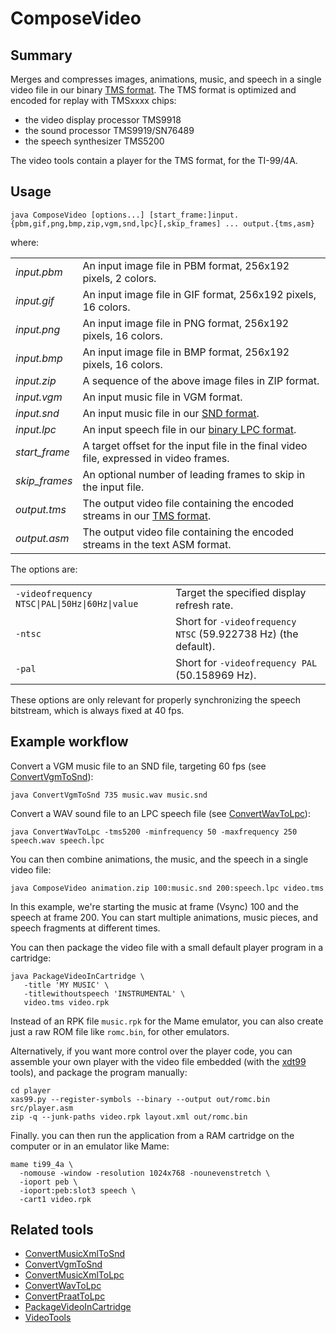 # ComposeVideo

## Summary

Merges and compresses images, animations, music, and speech in a single video
file in our binary [TMS format](TmsFileFormat.md). The TMS format is optimized
and encoded for replay with TMSxxxx chips:

* the video display processor TMS9918
* the sound processor TMS9919/SN76489
* the speech synthesizer TMS5200

The video tools contain a player for the TMS format, for the TI-99/4A.

## Usage

    java ComposeVideo [options...] [start_frame:]input.{pbm,gif,png,bmp,zip,vgm,snd,lpc}[,skip_frames] ... output.{tms,asm}

where:

|               |                                                                                             |
|---------------|---------------------------------------------------------------------------------------------|
| _input.pbm_   | An input image file in PBM format, 256x192 pixels, 2 colors.                                |
| _input.gif_   | An input image file in GIF format, 256x192 pixels, 16 colors.                               |
| _input.png_   | An input image file in PNG format, 256x192 pixels, 16 colors.                               |
| _input.bmp_   | An input image file in BMP format, 256x192 pixels, 16 colors.                               |
| _input.zip_   | A sequence of the above image files in ZIP format.                                          |
| _input.vgm_   | An input music file in VGM format.                                                          |
| _input.snd_   | An input music file in our [SND format](SndFileFormat.md).                                  |
| _input.lpc_   | An input speech file in our [binary LPC format](LpcFileFormat.md).                          |
| _start_frame_ | A target offset for the input file in the final video file, expressed in video frames.      |
| _skip_frames_ | An optional number of leading frames to skip in the input file.                             |
| _output.tms_  | The output video file containing the encoded streams in our [TMS format](TmsFileFormat.md). |
| _output.asm_  | The output video file containing the encoded streams in the text ASM format.                |

The options are:

|                                                |                                                                |
|------------------------------------------------|----------------------------------------------------------------|
| `-videofrequency NTSC\|PAL\|50Hz\|60Hz\|value` | Target the specified display refresh rate.                     |
| `-ntsc`                                        | Short for `-videofrequency NTSC` (59.922738 Hz) (the default). |
| `-pal`                                         | Short for `-videofrequency PAL` (50.158969 Hz).                |

These options are only relevant for properly synchronizing the speech
bitstream, which is always fixed at 40 fps.

## Example workflow

Convert a VGM music file to an SND file, targeting 60 fps
(see [ConvertVgmToSnd](ConvertVgmToSnd.md)):

    java ConvertVgmToSnd 735 music.wav music.snd

Convert a WAV sound file to an LPC speech file
(see [ConvertWavToLpc](ConvertWavToLpc.md)):

    java ConvertWavToLpc -tms5200 -minfrequency 50 -maxfrequency 250 speech.wav speech.lpc

You can then combine animations, the music, and the speech in a single video
file:

    java ComposeVideo animation.zip 100:music.snd 200:speech.lpc video.tms

In this example, we're starting the music at frame (Vsync) 100 and the speech at
frame 200. You can start multiple animations, music pieces, and speech fragments
at different times.

You can then package the video file with a small default player program in a
cartridge:

    java PackageVideoInCartridge \
       -title 'MY MUSIC' \
       -titlewithoutspeech 'INSTRUMENTAL' \
       video.tms video.rpk

Instead of an RPK file `music.rpk` for the Mame emulator, you can also create
just a raw ROM file like `romc.bin`, for other emulators.

Alternatively, if you want more control over the player code, you can assemble
your own player with the video file embedded (with the
[xdt99](https://github.com/endlos99/xdt99) tools), and package the program
manually:

    cd player
    xas99.py --register-symbols --binary --output out/romc.bin src/player.asm
    zip -q --junk-paths video.rpk layout.xml out/romc.bin

Finally. you can then run the application from a RAM cartridge on the computer
or in an emulator like Mame:

    mame ti99_4a \
      -nomouse -window -resolution 1024x768 -nounevenstretch \
      -ioport peb \
      -ioport:peb:slot3 speech \
      -cart1 video.rpk

## Related tools

* [ConvertMusicXmlToSnd](ConvertMusicXmlToSnd.md)
* [ConvertVgmToSnd](ConvertVgmToSnd.md)
* [ConvertMusicXmlToLpc](ConvertMusicXmlToLpc.md)
* [ConvertWavToLpc](ConvertWavToLpc.md)
* [ConvertPraatToLpc](ConvertPraatToLpc.md)
* [PackageVideoInCartridge](PackageVideoInCartridge.md)
* [VideoTools](../README.md)
